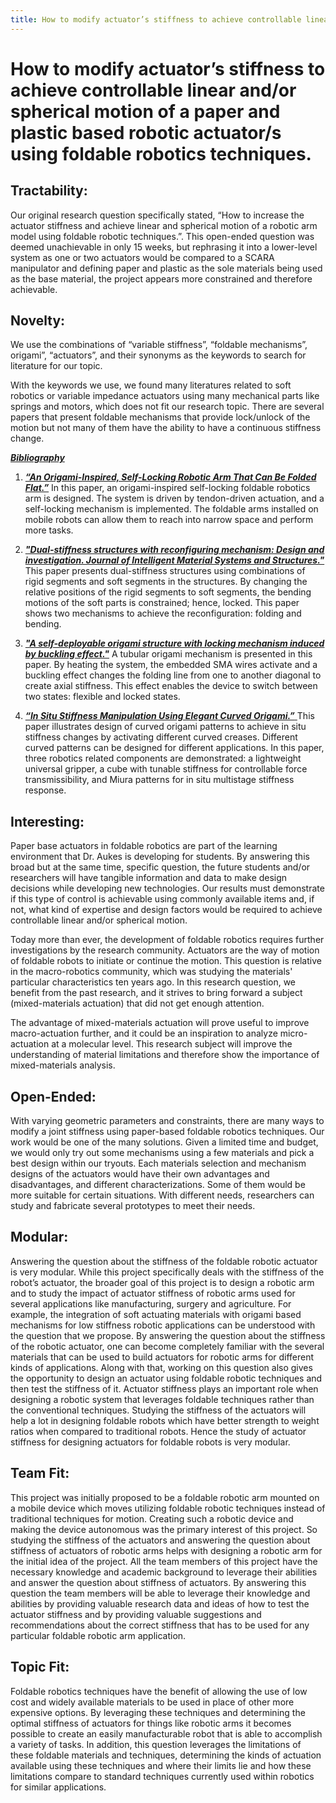 ```yaml
---
title: How to modify actuator’s stiffness to achieve controllable linear and/or spherical motion of a paper and plastic based robotic actuator/s using foldable robotics techniques.
---
```


# How to modify actuator’s stiffness to achieve controllable linear and/or spherical motion of a paper and plastic based robotic actuator/s using foldable robotics techniques.

## Tractability:

Our original research question specifically stated, “How to increase the actuator stiffness and achieve linear and spherical motion of a robotic arm model using foldable robotic techniques.”.  This open-ended question was deemed unachievable in only 15 weeks, but rephrasing it into a lower-level system as one or two actuators would be compared to a SCARA manipulator and defining paper  and plastic as the sole materials being used as the base material, the project appears more constrained and therefore achievable. 

## Novelty:

We use the combinations of “variable stiffness”, “foldable mechanisms”, origami”, “actuators”, and their synonyms as the keywords to search for literature for our topic.

With the keywords we use, we found many literatures related to soft robotics or variable impedance actuators using many mechanical parts like springs and motors, which does not fit our research topic. There are several papers that present foldable mechanisms that provide lock/unlock of the motion but not many of them have the ability to have a continuous stiffness change. 

[**_Bibliography_**](/bibliography)

1. [**_“An Origami-Inspired, Self-Locking Robotic Arm That Can Be Folded Flat.”_**](https://robotics.sciencemag.org/content/3/16/eaar2915/tab-pdf)
In this paper, an origami-inspired self-locking foldable robotics arm is designed. The system is driven by tendon-driven actuation, and a self-locking mechanism is implemented. The foldable arms installed on mobile robots can allow them to reach into narrow space and perform more tasks.

1. [**_"Dual-stiffness structures with reconfiguring mechanism: Design and investigation. Journal of Intelligent Material Systems and Structures."_**](https://journals.sagepub.com/doi/full/10.1177/1045389x15577642?casa_token=RLMsBITAkecAAAAA%3Ay9aj_sNHRRT8XTQQGwMcCgQD4r3TLM6ZRac4GBO8vP2MoBcgVqpXWnK-vfV6myrXMrbZKxW223Y)
This paper presents dual-stiffness structures using combinations of rigid segments and soft segments in the structures. By changing the relative positions of the rigid segments to soft segments, the bending motions of the soft parts is constrained; hence, locked. This paper shows two mechanisms to achieve the reconfiguration: folding and bending.

1. [**_"A self-deployable origami structure with locking mechanism induced by buckling effect."_**](https://ieeexplore.ieee.org/document/7139635)
A tubular origami mechanism is presented in this paper. By heating the system, the embedded SMA wires activate and a buckling effect changes the folding line from one to another diagonal to create axial stiffness. This effect enables the device to switch between two states: flexible and locked states.

1. [**_“In Situ Stiffness Manipulation Using Elegant Curved Origami.”_** ](https://advances.sciencemag.org/content/advances/6/47/eabe2000.full.pdf)
This paper illustrates design of curved origami patterns to achieve in situ stiffness changes by activating different curved creases. Different curved patterns can be designed for different applications. In this paper, three robotics related components are demonstrated: a lightweight universal gripper, a cube with tunable stiffness for controllable force transmissibility, and Miura patterns for in situ multistage stiffness response.

## Interesting:
Paper base actuators in foldable robotics are part of the learning environment that Dr. Aukes is developing for students. By answering this broad but at the same time, specific question, the future students and/or researchers will have tangible information and data to make design decisions while developing new technologies. Our results must demonstrate if this type of control is achievable using commonly available items and, if not, what kind of expertise and design factors would be required to achieve controllable linear and/or spherical motion.

Today more than ever, the development of foldable robotics requires further investigations by the research community. Actuators are the way of motion of foldable robots to initiate or continue the motion. This question is relative in the macro-robotics community, which was studying the materials' particular characteristics ten years ago. In this research question, we benefit from the past research, and it strives to bring forward a subject (mixed-materials actuation) that did not get enough attention.

The advantage of mixed-materials actuation will prove useful to improve macro-actuation further, and it could be an inspiration to analyze micro-actuation at a molecular level. This research subject will improve the understanding of material limitations and therefore show the importance of mixed-materials analysis.

## Open-Ended:

With varying geometric parameters and constraints, there are many ways to modify a joint stiffness using paper-based foldable robotics techniques. Our work would be one of the many solutions. Given a limited time and budget, we would only try out some mechanisms using a few materials and pick a best design within our tryouts. Each materials selection and mechanism designs of the actuators would have their own advantages and disadvantages, and different characterizations. Some of them would be more suitable for certain situations. With different needs, researchers can study and fabricate several prototypes to meet their needs.

## Modular:

Answering the question about the stiffness of the foldable robotic actuator is very modular. While this project specifically deals with the stiffness of the robot’s actuator, the broader goal of this project is to design a robotic arm and to study the impact of actuator stiffness of robotic arms used for several applications like manufacturing, surgery and agriculture. For example, the integration of soft actuating materials with origami based mechanisms for low stiffness robotic applications can be understood with the question that we propose. By answering the question about the stiffness of the robotic actuator, one can become completely familiar with the several materials that can be used to build actuators for robotic arms for different kinds of applications. Along with that, working on this question also gives the opportunity to design an actuator using foldable robotic techniques and then test the stiffness of it. Actuator stiffness plays an important role when designing a robotic system that leverages foldable techniques rather than the conventional techniques. Studying the stiffness of the actuators will help a lot in designing foldable robots which have better strength to weight ratios when compared to traditional robots. Hence the study of actuator stiffness for designing actuators for foldable robots is very modular.

## Team Fit:

This project was initially proposed to be a foldable robotic arm mounted on a mobile device which moves utilizing foldable robotic techniques instead of traditional techniques for motion. Creating such a robotic device and making the device autonomous was the primary interest of this project. So studying the stiffness of the actuators and answering the question about stiffness of actuators of robotic arms helps with designing a robotic arm for the initial idea of the project. All the team members of this project have the necessary knowledge and academic background to leverage their abilities and answer the question about stiffness of actuators. By answering this question the team members will be able to leverage their knowledge and abilities by providing valuable research data and ideas of how to test the actuator stiffness and by providing valuable suggestions and recommendations about the correct stiffness that has to be used for any particular foldable robotic arm application.

## Topic Fit:

Foldable robotics techniques have the benefit of allowing the use of low cost and widely available materials to be used in place of other more expensive options. By leveraging these techniques and determining the optimal stiffness of actuators for things like robotic arms it becomes possible to create an easily manufacturable robot that is able to accomplish a variety of tasks. In addition, this question leverages the limitations of these foldable materials and techniques, determining the kinds of actuation available using these techniques and where their limits lie and how these limitations compare to standard techniques currently used within robotics for similar applications.
